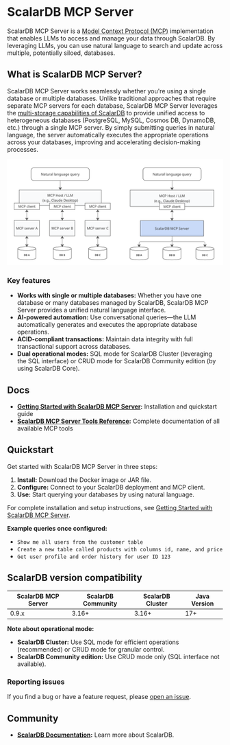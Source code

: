 # ScalarDB MCP Server

ScalarDB MCP Server is a [Model Context Protocol (MCP)](https://modelcontextprotocol.io/) implementation that enables LLMs to access and manage your data through ScalarDB. By leveraging LLMs, you can use natural language to search and update across multiple, potentially siloed, databases.

## What is ScalarDB MCP Server?

ScalarDB MCP Server works seamlessly whether you're using a single database or multiple databases. Unlike traditional approaches that require separate MCP servers for each database, ScalarDB MCP Server leverages the [multi-storage capabilities of ScalarDB](https://scalardb.scalar-labs.com/docs/latest/multi-storage-transactions) to provide unified access to heterogeneous databases (PostgreSQL, MySQL, Cosmos DB, DynamoDB, etc.) through a single MCP server. By simply submitting queries in natural language, the server automatically executes the appropriate operations across your databases, improving and accelerating decision-making processes.

<img src="docs/images/architecture.png" alt="ScalarDB MCP Server Architecture" width="800">

### Key features

- **Works with single or multiple databases:** Whether you have one database or many databases managed by ScalarDB, ScalarDB MCP Server provides a unified natural language interface.
- **AI-powered automation:** Use conversational queries—the LLM automatically generates and executes the appropriate database operations.
- **ACID-compliant transactions:** Maintain data integrity with full transactional support across databases.
- **Dual operational modes:** SQL mode for ScalarDB Cluster (leveraging the SQL interface) or CRUD mode for ScalarDB Community edition (by using ScalarDB Core).

## Docs

* **[Getting Started with ScalarDB MCP Server](https://scalardb.scalar-labs.com/docs/latest/scalardb-mcp-server/getting-started-with-scalardb-mcp-server):** Installation and quickstart guide
* **[ScalarDB MCP Server Tools Reference](https://scalardb.scalar-labs.com/docs/latest/scalardb-mcp-server/tools-reference):** Complete documentation of all available MCP tools

## Quickstart

Get started with ScalarDB MCP Server in three steps:

1. **Install:** Download the Docker image or JAR file.
2. **Configure:** Connect to your ScalarDB deployment and MCP client.
3. **Use:** Start querying your databases by using natural language.

For complete installation and setup instructions, see [Getting Started with ScalarDB MCP Server](https://scalardb.scalar-labs.com/docs/latest/scalardb-mcp-server/getting-started).

**Example queries once configured:**

- `Show me all users from the customer table`
- `Create a new table called products with columns id, name, and price`
- `Get user profile and order history for user ID 123`

## ScalarDB version compatibility

| ScalarDB MCP Server | ScalarDB Community | ScalarDB Cluster | Java Version |
|---------------------|--------------------|------------------|--------------|
| 0.9.x               | 3.16+              | 3.16+            | 17+          |

**Note about operational mode:**
- **ScalarDB Cluster:** Use SQL mode for efficient operations (recommended) or CRUD mode for granular control.
- **ScalarDB Community edition:** Use CRUD mode only (SQL interface not available).

### Reporting issues

If you find a bug or have a feature request, please [open an issue](https://github.com/scalar-labs/scalardb-mcp-server/issues).

## Community

- **[ScalarDB Documentation](https://scalardb.scalar-labs.com/):** Learn more about ScalarDB.
